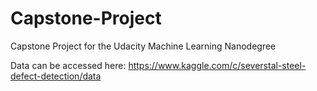 # Capstone-Project
Capstone Project for the Udacity Machine Learning Nanodegree

Data can be accessed here: https://www.kaggle.com/c/severstal-steel-defect-detection/data
